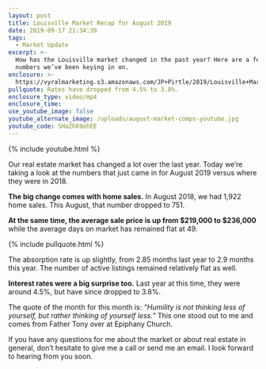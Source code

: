 ```yaml
---
layout: post
title: Louisville Market Recap for August 2019
date: 2019-09-17 21:34:39
tags:
  - Market Update
excerpt: >-
  How has the Louisville market changed in the past year? Here are a few of the
  numbers we’ve been keying in on.
enclosure: >-
  https://vyralmarketing.s3.amazonaws.com/JP+Pirtle/2019/Louisville+Market+Recap+for+August+2019.mp4
pullquote: Rates have dropped from 4.5% to 3.8%.
enclosure_type: video/mp4
enclosure_time:
use_youtube_image: false
youtube_alternate_image: /uploads/august-market-comps-youtube.jpg
youtube_code: SHaZh69ohEE
---
```


{% include youtube.html %}

Our real estate market has changed a lot over the last year. Today we’re taking a look at the numbers that just came in for August 2019 versus where they were in 2018.&nbsp;

**The big change comes with home sales.** In August 2018, we had 1,922 home sales. This August, that number dropped to 751.

**At the same time, the average sale price is up from $219,000 to $236,000** while the average days on market has remained flat at 49.

{% include pullquote.html %}

The absorption rate is up slightly, from 2.85 months last year to 2.9 months this year. The number of active listings remained relatively flat as well.

**Interest rates were a big surprise too.** Last year at this time, they were around 4.5%, but have since dropped to 3.8%.

The quote of the month for this month is: *“Humility is not thinking less of yourself, but rather thinking of yourself less.”* This one stood out to me and comes from Father Tony over at Epiphany Church.

If you have any questions for me about the market or about real estate in general, don’t hesitate to give me a call or send me an email. I look forward to hearing from you soon.